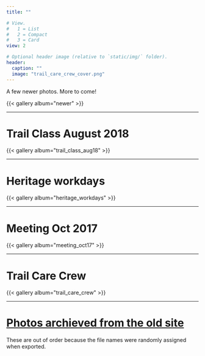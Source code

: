 ```yaml
---
title: ""

# View.
#   1 = List
#   2 = Compact
#   3 = Card
view: 2

# Optional header image (relative to `static/img/` folder).
header:
  caption: ""
  image: "trail_care_crew_cover.png"
---
```


A few newer photos. More to come!

{{< gallery album="newer" >}}

* * *

# Trail Class August 2018

{{< gallery album="trail_class_aug18" >}}

* * *

# Heritage workdays

{{< gallery album="heritage_workdays" >}}

* * *

# Meeting Oct 2017

{{< gallery album="meeting_oct17" >}}

* * *

# Trail Care Crew

{{< gallery album="trail_care_crew" >}}

* * *

# [Photos archieved from the old site](https://drive.google.com/open?id=17OANIehonOMRjdaRmS7F0fBWrzo6brmd)

These are out of order because the file names were randomly assigned when exported.
